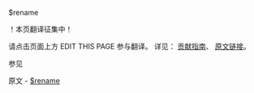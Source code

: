  $rename

 ！本页翻译征集中！

请点击页面上方 EDIT THIS PAGE 参与翻译。
详见：
[贡献指南]( https://github.com/whaleal/MongoDB-Manual-zh/blob/master/CONTRIBUTING.md )、
[原文链接](  https://docs.mongodb.com/manual/reference/operator/update/rename/  )。

 参见

原文 - [$rename]( https://docs.mongodb.com/manual/reference/operator/update/rename/ )

